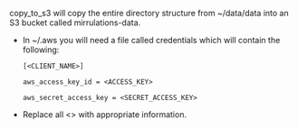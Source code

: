 copy_to_s3 will copy the entire directory structure from ~/data/data into an S3 bucket called mirrulations-data. 

- In ~/.aws you will need a file called credentials which will contain the following:

	`[<CLIENT_NAME>]`
	
	`aws_access_key_id = <ACCESS_KEY>`
	
	`aws_secret_access_key = <SECRET_ACCESS_KEY>`
	
- Replace all <> with appropriate information. 

